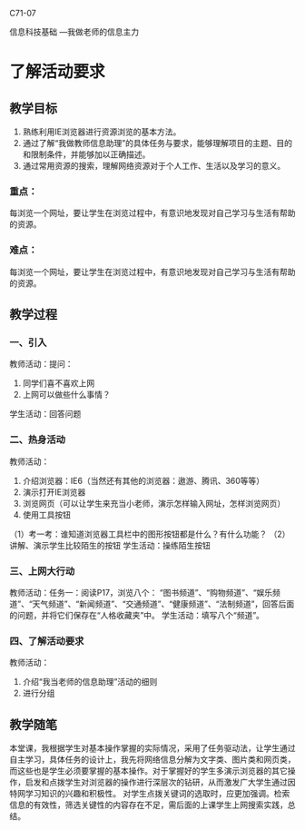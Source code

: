 C71-07

信息科技基础
—我做老师的信息主力

# 了解活动要求

## 教学目标

1. 熟练利用IE浏览器进行资源浏览的基本方法。
2. 通过了解“我做教师信息助理”的具体任务与要求，能够理解项目的主题、目的和限制条件，并能够加以正确描述。
3. 通过常用资源的搜索，理解网络资源对于个人工作、生活以及学习的意义。

### 重点：
每浏览一个网址，要让学生在浏览过程中，有意识地发现对自己学习与生活有帮助的资源。

### 难点：
每浏览一个网址，要让学生在浏览过程中，有意识地发现对自己学习与生活有帮助的资源。


## 教学过程

### 一、引入
教师活动：提问：

1. 同学们喜不喜欢上网
2. 上网可以做些什么事情？

学生活动：回答问题

### 二、热身活动
教师活动：

1. 介绍浏览器：IE6（当然还有其他的浏览器：遨游、腾讯、360等等）
2. 演示打开IE浏览器
3. 浏览网页（可以让学生来充当小老师，演示怎样输入网址，怎样浏览网页）
4. 使用工具按钮

（1）考一考：谁知道浏览器工具栏中的图形按钮都是什么？有什么功能？
（2）讲解、演示学生比较陌生的按钮
学生活动：操练陌生按钮

### 三、上网大行动
教师活动：任务一：阅读P17，浏览八个： “图书频道”、“购物频道”、“娱乐频道”、“天气频道”、“新闻频道”、“交通频道”、“健康频道”、“法制频道”，回答后面的问题，并将它们保存在“人格收藏夹”中。
学生活动：填写八个“频道”。

### 四、了解活动要求
教师活动：

1. 介绍“我当老师的信息助理”活动的细则
2. 进行分组



## 教学随笔
本堂课，我根据学生对基本操作掌握的实际情况，采用了任务驱动法，让学生通过自主学习，具体任务的设计上，我先将网络信息分解为文字类、图片类和网页类，而这些也是学生必须要掌握的基本操作。对于掌握好的学生多演示浏览器的其它操作，启发和点拨学生对浏览器的操作进行深层次的钻研，从而激发广大学生通过因特网学习知识的兴趣和积极性。
对学生点拨关键词的选取时，应更加强调。检索信息的有效性，筛选关键性的内容存在不足，需后面的上课学生上网搜索实践，总结。

